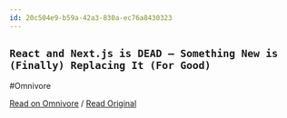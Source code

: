 ```yaml
---
id: 20c504e9-b59a-42a3-830a-ec76a8430323
---
```


## `React and Next.js is DEAD — Something New is (Finally) Replacing It (For Good)`
#Omnivore

[Read on Omnivore](https://omnivore.app/me/https-plainenglish-io-blog-react-and-next-js-is-dead-something-n-19231bba121) / [Read Original](https://plainenglish.io/blog/react-and-next-js-is-dead-something-new-is-finally-replacing-it-for-good-c792c48806f6)


